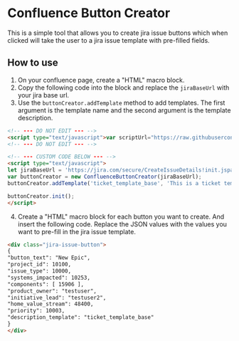 # Confluence Button Creator

This is a simple tool that allows you to create jira issue buttons which when clicked will take the user to a jira issue template with pre-filled fields.

## How to use

1. On your confluence page, create a "HTML" macro block.
2. Copy the following code into the block and replace the `jiraBaseUrl` with your jira base url.
3. Use the `buttonCreator.addTemplate` method to add templates. The first argument is the template name and the second argument is the template description.

```html
<!-- --- DO NOT EDIT --- -->
<script type="text/javascript">var scriptUrl="https://raw.githubusercontent.com/dylan-mazurek-anz/jira-tools/refs/heads/main/confluence-button-creator/script.js";fetch(scriptUrl).then(function(t){return t.text()}).then(function(t){var e=document.createElement("script");e.text=t,document.getElementsByTagName("head")[0].appendChild(e)}).catch(function(t){console.log("fetch error",t)});</script>
<!-- --- DO NOT EDIT --- -->

<!-- --- CUSTOM CODE BELOW --- -->
<script type="text/javascript">
let jiraBaseUrl = 'https://jira.com/secure/CreateIssueDetails!init.jspa';
var buttonCreator = new ConfluenceButtonCreator(jiraBaseUrl);
buttonCreator.addTemplate('ticket_template_base', 'This is a ticket template');

buttonCreator.init();
</script>
```

4. Create a "HTML" macro block for each button you want to create. And insert the following code. Replace the JSON values with the values you want to pre-fill in the jira issue template.

```html
<div class="jira-issue-button">
{
"button_text": "New Epic",
"project_id": 10100,
"issue_type": 10000,
"systems_impacted": 10253,
"components": [ 15906 ],
"product_owner": "testuser",
"initiative_lead": "testuser2",
"home_value_stream": 48400,
"priority": 10003,
"description_template": "ticket_template_base"
}
</div>
```

